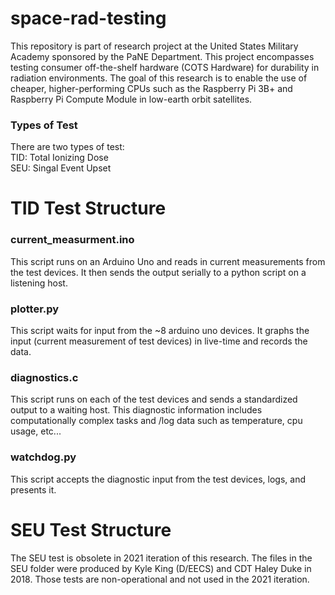 # space-rad-testing

This repository is part of research project at the United States Military Academy sponsored by the PaNE Department. This project encompasses testing consumer off-the-shelf hardware (COTS Hardware) for durability in radiation environments. The goal of this research is to enable the use of cheaper, higher-performing CPUs such as the Raspberry Pi 3B+ and Raspberry Pi Compute Module in low-earth orbit satellites.

### Types of Test
There are two types of test:   
TID: Total Ionizing Dose    
SEU: Singal Event Upset

# TID Test Structure

### current_measurment.ino
This script runs on an Arduino Uno and reads in current measurements from the test devices. It then sends the output serially to a python script on a listening host.

### plotter.py
This script waits for input from the ~8 arduino uno devices. It graphs the input (current measurement of test devices) in live-time and records the data.

### diagnostics.c
This script runs on each of the test devices and sends a standardized output to a waiting host. This diagnostic information includes computationally complex tasks and /log data such as temperature, cpu usage, etc...

### watchdog.py
This script accepts the diagnostic input from the test devices, logs, and presents it.

# SEU Test Structure
The SEU test is obsolete in 2021 iteration of this research. The files in the SEU folder were produced by Kyle King (D/EECS) and CDT Haley Duke in 2018. Those tests are non-operational and not used in the 2021 iteration.
